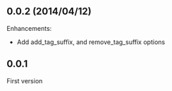 ## 0.0.2 (2014/04/12)

Enhancements:

* Add add_tag_suffix, and remove_tag_suffix options

## 0.0.1

First version

